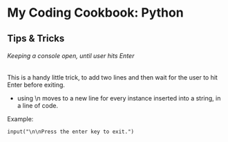 # My Coding Cookbook: Python

## Tips & Tricks

###### Keeping a console open, until user hits Enter

This is a handy little trick, to add two lines and then wait for the user to hit Enter before exiting.

- using \n moves to a new line for every instance inserted into a string, in a line of code.


Example:

```
input("\n\nPress the enter key to exit.")

```
